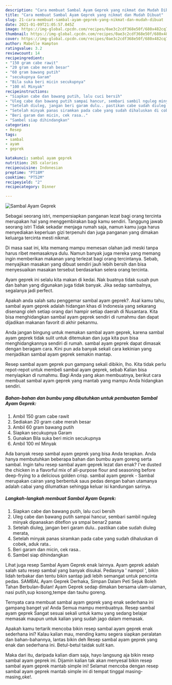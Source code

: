 ```yaml
---
description: "Cara membuat Sambal Ayam Geprek yang nikmat dan Mudah Dibuat"
title: "Cara membuat Sambal Ayam Geprek yang nikmat dan Mudah Dibuat"
slug: 21-cara-membuat-sambal-ayam-geprek-yang-nikmat-dan-mudah-dibuat
date: 2021-01-09T21:05:57.045Z
image: https://img-global.cpcdn.com/recipes/0ae3c2cdf368e50f/680x482cq70/sambal-ayam-geprek-foto-resep-utama.jpg
thumbnail: https://img-global.cpcdn.com/recipes/0ae3c2cdf368e50f/680x482cq70/sambal-ayam-geprek-foto-resep-utama.jpg
cover: https://img-global.cpcdn.com/recipes/0ae3c2cdf368e50f/680x482cq70/sambal-ayam-geprek-foto-resep-utama.jpg
author: Mabelle Hampton
ratingvalue: 3.2
reviewcount: 14
recipeingredient:
- "150 gram cabe rawit"
- "20 gram cabe merah besar"
- "60 gram bawang putih"
- "secukupnya Garam"
- "Bila suka beri micin secukupnya"
- "100 ml Minyak"
recipeinstructions:
- "Siapkan cabe dan bawang putih, lalu cuci bersih"
- "Uleg cabe dan bawang putih sampai hancur, sembari sambil nguleg minyak dipanaskan diteflon ya smpai benar2 panas"
- "Setelah diuleg, jangan beri garam dulu.. pastikan cabe sudah diuleg merata,"
- "Setelah minyak panas siramkan pada cabe yang sudah dihaluskan di cobek, aduk rata.."
- "Beri garam dan micin, cek rasa.."
- "Sambel siap dihindangkan"
categories:
- Resep
tags:
- sambal
- ayam
- geprek

katakunci: sambal ayam geprek 
nutrition: 265 calories
recipecuisine: Indonesian
preptime: "PT18M"
cooktime: "PT52M"
recipeyield: "2"
recipecategory: Dinner

---
```



![Sambal Ayam Geprek](https://img-global.cpcdn.com/recipes/0ae3c2cdf368e50f/680x482cq70/sambal-ayam-geprek-foto-resep-utama.jpg)

Sebagai seorang istri, mempersiapkan panganan lezat bagi orang tercinta merupakan hal yang menggembirakan bagi kamu sendiri. Tanggung jawab seorang istri Tidak sekadar menjaga rumah saja, namun kamu juga harus menyediakan keperluan gizi terpenuhi dan juga panganan yang dimakan keluarga tercinta mesti nikmat.

Di masa  saat ini, kita memang mampu memesan olahan jadi meski tanpa harus ribet memasaknya dulu. Namun banyak juga mereka yang memang ingin memberikan makanan yang terlezat bagi orang tercintanya. Sebab, menyajikan masakan yang dibuat sendiri jauh lebih bersih dan bisa menyesuaikan masakan tersebut berdasarkan selera orang tercinta. 

Ayam geprek ini selalu kita makan di kedai. Nak buatnya tidak susah pun dan bahan yang digunakan juga tidak banyak. Jika sedap sambalnya, segalanya jadi perfect.

Apakah anda salah satu penggemar sambal ayam geprek?. Asal kamu tahu, sambal ayam geprek adalah hidangan khas di Indonesia yang sekarang disenangi oleh setiap orang dari hampir setiap daerah di Nusantara. Kita bisa menghidangkan sambal ayam geprek sendiri di rumahmu dan dapat dijadikan makanan favorit di akhir pekanmu.

Anda jangan bingung untuk memakan sambal ayam geprek, karena sambal ayam geprek tidak sulit untuk ditemukan dan juga kita pun bisa menghidangkannya sendiri di rumah. sambal ayam geprek dapat dimasak dengan beragam cara. Kini pun ada banyak sekali cara kekinian yang menjadikan sambal ayam geprek semakin mantap.

Resep sambal ayam geprek pun gampang sekali dibikin, lho. Kita tidak perlu repot-repot untuk membeli sambal ayam geprek, sebab Kalian bisa menyiapkan di rumahmu. Bagi Anda yang akan membuatnya, berikut cara membuat sambal ayam geprek yang mantab yang mampu Anda hidangkan sendiri.

<!--inarticleads1-->

##### Bahan-bahan dan bumbu yang dibutuhkan untuk pembuatan Sambal Ayam Geprek:

1. Ambil 150 gram cabe rawit
1. Sediakan 20 gram cabe merah besar
1. Ambil 60 gram bawang putih
1. Siapkan secukupnya Garam
1. Gunakan Bila suka beri micin secukupnya
1. Ambil 100 ml Minyak


Ada banyak resep sambal ayam geprek yang bisa Anda terapkan. Anda hanya membutuhkan beberapa bahan dan bumbu ayam goreng serta sambal. Ingin tahu resep sambal ayam geprek lezat dan enak? I&#39;ve dusted the chicken in a flavorful mix of all-purpose flour and seasoning before deep-frying to a delicious golden crisp. sambal ayam geprek - Sambal merupakan cairan yang berbentuk saus pedas dengan bahan utamanya adalah cabai yang dilumatkan sehingga keluar isi kandungan sarinya. 

<!--inarticleads2-->

##### Langkah-langkah membuat Sambal Ayam Geprek:

1. Siapkan cabe dan bawang putih, lalu cuci bersih
1. Uleg cabe dan bawang putih sampai hancur, sembari sambil nguleg minyak dipanaskan diteflon ya smpai benar2 panas
1. Setelah diuleg, jangan beri garam dulu.. pastikan cabe sudah diuleg merata,
1. Setelah minyak panas siramkan pada cabe yang sudah dihaluskan di cobek, aduk rata..
1. Beri garam dan micin, cek rasa..
1. Sambel siap dihindangkan


Lihat juga resep Sambal Ayam Geprek enak lainnya. Ayam geprek adalah salah satu resep sambal yang banyak disukai. Pedasnya &#39; nampol &#39;, bikin lidah terbakar dan tentu bikin santap jadi lebih semangat untuk pencinta pedas. SAMBAL Ayam Geprek Derhaka, Simpan Dalam Peti Sejuk Boleh Tahan Berbulan-Bulan! Ayam Geprek sedap dimakan bersama ulam-ulaman, nasi putih,sup kosong,tempe dan tauhu goreng. 

Ternyata cara membuat sambal ayam geprek yang enak sederhana ini gampang banget ya! Anda Semua mampu membuatnya. Resep sambal ayam geprek Sangat sesuai sekali untuk kamu yang sedang belajar memasak maupun untuk kalian yang sudah jago dalam memasak.

Apakah kamu tertarik mencoba bikin resep sambal ayam geprek enak sederhana ini? Kalau kalian mau, mending kamu segera siapkan peralatan dan bahan-bahannya, lantas bikin deh Resep sambal ayam geprek yang enak dan sederhana ini. Betul-betul taidak sulit kan. 

Maka dari itu, daripada kalian diam saja, hayo langsung aja bikin resep sambal ayam geprek ini. Dijamin kalian tak akan menyesal bikin resep sambal ayam geprek mantab simple ini! Selamat mencoba dengan resep sambal ayam geprek mantab simple ini di tempat tinggal masing-masing,oke!.

